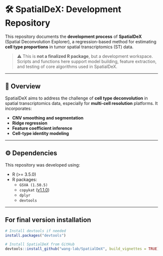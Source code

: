 # 🛠️ SpatialDeX: Development Repository

This repository documents the **development process** of **SpatialDeX** (Spatial Deconvolution Explorer), a regression-based method for estimating **cell type proportions** in tumor spatial transcriptomics (ST) data.

> ⚠️ This is **not a finalized R package**, but a development workspace. Scripts and functions here support model building, feature extraction, and testing of core algorithms used in SpatialDeX.

---

## 📖 Overview

SpatialDeX aims to address the challenge of **cell type deconvolution** in spatial transcriptomics data, especially for **multi-cell resolution** platforms. It incorporates:

- **CNV smoothing and segmentation**
- **Ridge regression**
- **Feature coefficient inference**
- **Cell-type identity modeling**

---



## ⚙️ Dependencies

This repository was developed using:

- R (>= 3.5.0)
- R packages:
  - `GSVA (1.50.5)`
  - `copykat` ([v1.1.0](https://github.com/navinlabcode/copykat))
  - `dplyr`
  - `devtools`

---

## For final version installation

```r
# Install devtools if needed
install.packages("devtools")

# Install SpatialDeX from GitHub
devtools::install_github("wang-lab/SpatialDeX", build_vignettes = TRUE)
